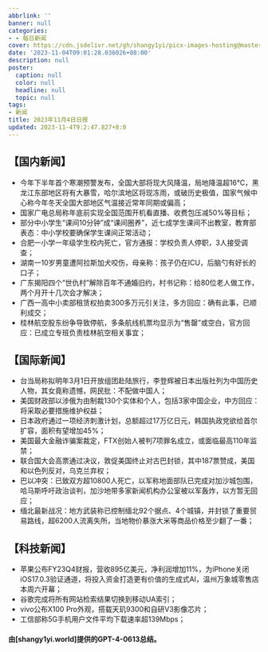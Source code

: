 ```yaml
---
abbrlink: ''
banner: null
categories:
- - 每日新闻
cover: https://cdn.jsdelivr.net/gh/shangy1yi/picx-images-hosting@master/xw.1a15yyeng45c.webp
date: '2023-11-04T09:01:28.036026+08:00'
description: null
poster:
  caption: null
  color: null
  headline: null
  topic: null
tags:
- 新闻
title: 2023年11月4日日报
updated: 2023-11-4T9:2:47.827+8:0
---
```

## 【国内新闻】

* 今年下半年首个寒潮预警发布，全国大部将现大风降温，局地降温超16℃，黑龙江东部地区将有大暴雪，哈尔滨地区将现冻雨，或破历史极值，国家气候中心称今年冬天全国大部地区气温接近常年同期或偏高；
* 国家广电总局称年底前实现全国范围开机看直播、收费包压减50%等目标；
* 部分中小学生“课间10分钟”成“课间圈养”，近七成学生课间不出教室，教育部表态：中小学校要确保学生课间正常活动；
* 合肥一小学一年级学生校内死亡，官方通报：学校负责人停职，3人接受调查；
* 湖南一10岁男童遭阿拉斯加犬咬伤，母亲称：孩子仍在ICU，后脑勺有好长的口子；
* 广东揭阳四个“世仇村”解除百年不通婚旧约，村书记称：给80位老人做工作，两个月开十几次会才解决；
* 广西一高中小卖部租赁权拍卖300多万元引关注，多方回应：确有此事，已顺利成交；
* 桂林航空股东纷争导致停航，多条航线机票均显示为“售罄”或空白，官方回应：已成立专班负责桂林航空相关事宜；

## 【国际新闻】

* 台当局称拟明年3月1日开放组团赴陆旅行，李登辉被日本出版社列为中国历史人物，其女竟称遗憾，网民批：不配做中国人；
* 美国财政部以涉俄为由制裁130个实体和个人，包括3家中国企业，中方回应：将采取必要措施维护权益；
* 日本政府通过一项经济刺激计划，总额超过17万亿日元，韩国执政党欲给首尔扩容，面积有望增加45%；
* 美国最大金融诈骗案裁定，FTX创始人被判7项罪名成立，或面临最高110年监禁；
* 联合国大会高票通过决议，敦促美国终止对古巴封锁，其中187票赞成，美国和以色列反对，乌克兰弃权；
* 巴以冲突：已致双方超10800人死亡，以军称地面部队已完成对加沙城包围，哈马斯呼吁政治谈判，加沙地带多家新闻机构办公室被以军轰炸，以方暂无回应；
* 缅北最新战况：地方武装称已控制缅北92个据点、4个城镇，并封锁了重要贸易路线，超6200人流离失所，当地物价暴涨大米等商品价格至少翻了一番；

## 【科技新闻】

* 苹果公布FY23Q4财报，营收895亿美元，净利润增加11%，为iPhone关闭iOS17.0.3验证通道，将投入资金打造更有价值的生成式AI，温州万象城零售店本周六开幕；
* 谷歌完成将所有网站检索结果切换到移动UA索引；
* vivo公布X100 Pro外观，搭载天玑9300和自研V3影像芯片；
* 工信部称5G手机用户文件平均下载速率超139Mbps；

#### 由[shangy1yi.world]提供的GPT-4-0613总结。
